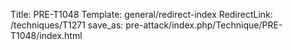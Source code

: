 Title: PRE-T1048
Template: general/redirect-index
RedirectLink: /techniques/T1271
save_as: pre-attack/index.php/Technique/PRE-T1048/index.html